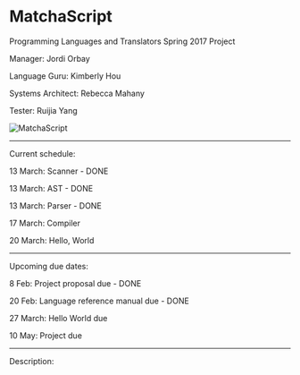 # MatchaScript

Programming Languages and Translators Spring 2017 Project

Manager: Jordi Orbay

Language Guru: Kimberly Hou

Systems Architect: Rebecca Mahany

Tester: Ruijia Yang

![MatchaScript](https://c1.staticflickr.com/5/4085/5026245674_1d7b562b24_b.jpg)

__________________________________________________

Current schedule:

13 March: Scanner - DONE

13 March: AST - DONE

13 March: Parser - DONE

17 March: Compiler

20 March: Hello, World

__________________________________________________

Upcoming due dates:

8 Feb: Project proposal due - DONE

20 Feb: Language reference manual due - DONE

27 March: Hello World due

10 May: Project due

__________________________________________________

Description:
